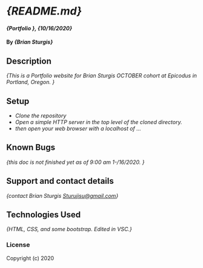 # _{README.md}_

#### _{Portfolio }, {10/16/2020}_

#### By _**{Brian Sturgis}**_

## Description

_{This is a Portfolio website for Brian Sturgis OCTOBER cohort at Epicodus in Portland, Oregon. }_

## Setup

- _Clone the repository_
- _Open a simple HTTP server in the top level of the cloned directory._
- _then open your web browser with a localhost of ..._

## Known Bugs

_{this doc is not finished yet as of 9:00 am 1-/16/2020. }_

## Support and contact details

_{contact Brian Sturgis Sturujisu@gmail.com}_

## Technologies Used

_{HTML, CSS, and some bootstrap. Edited in VSC.}_

### License

Copyright (c) 2020
